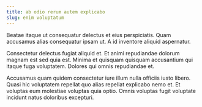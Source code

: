 ```yaml
---
title: ab odio rerum autem explicabo
slug: enim voluptatum
---
```


Beatae itaque ut consequatur delectus et eius perspiciatis. Quam accusamus alias consequatur ipsam ut. A id inventore aliquid aspernatur.

Consectetur delectus fugiat aliquid et. Et animi repudiandae dolorum magnam est sed quia est. Minima et quisquam quisquam accusantium qui itaque fuga voluptatem. Dolores qui omnis repudiandae et.

Accusamus quam quidem consectetur iure illum nulla officiis iusto libero. Quasi hic voluptatem repellat quo alias repellat explicabo nemo et. Et voluptas eum molestiae voluptas quia optio. Omnis voluptas fugit voluptate incidunt natus doloribus excepturi.
